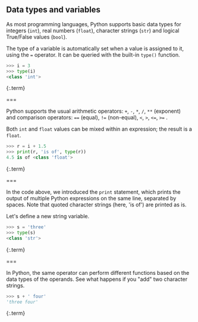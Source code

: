 ---
---

## Data types and variables

As most programming languages, Python supports basic data types for integers
(`int`), real numbers (`float`), character strings (`str`) and logical 
True/False values (`bool`).

The type of a variable is automatically set when a value is assigned to it,
 using the `=` operator. It can be queried with the built-in `type()`
 function.
 

~~~python
>>> i = 3
>>> type(i)
<class 'int'>

~~~
{:.term}



===

Python supports the usual arithmetic operators:
 `+`, `-`, `*`, `/`, `**` (exponent)  
and comparison operators: 
 `==` (equal), `!=` (non-equal), `<`, `>`, `<=`, `>=` .
 
Both `int` and `float` values can be mixed within an expression; the result is a `float`.


~~~python
>>> r = i + 1.5
>>> print(r, 'is of', type(r))
4.5 is of <class 'float'>

~~~
{:.term}



===

In the code above, we introduced the `print` statement, which prints the output
of multiple Python expressions on the same line, separated by spaces. 
Note that quoted character strings (here, 'is of') are printed as is. 

Let's define a new string variable.


~~~python
>>> s = 'three'
>>> type(s)
<class 'str'>

~~~
{:.term}



===

In Python, the same operator can perform different functions based on the
data types of the operands. See what happens if you "add" two character
strings.


~~~python
>>> s + ' four'
'three four'

~~~
{:.term}


